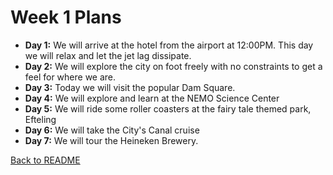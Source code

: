 Week 1 Plans
======
+	**Day 1:** We will arrive at the hotel from the airport at 12:00PM. This day we will relax and let the jet lag dissipate.
+	**Day 2:** We will explore the city on foot freely with no constraints to get a feel for where we are.
+	**Day 3:** Today we will visit the popular Dam Square.
+	**Day 4:** We will explore and learn at the NEMO Science Center
+	**Day 5:** We will ride some roller coasters at the fairy tale themed park, Efteling
+	**Day 6:** We will take the City's Canal cruise
+	**Day 7:** We will tour the Heineken Brewery.

[Back to README](README.md)